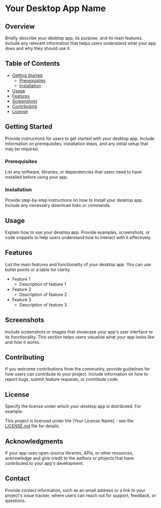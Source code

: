 # Your Desktop App Name

## Overview

Briefly describe your desktop app, its purpose, and its main features. Include any relevant information that helps users understand what your app does and why they should use it.

## Table of Contents

- [Getting Started](#getting-started)
  - [Prerequisites](#prerequisites)
  - [Installation](#installation)
- [Usage](#usage)
- [Features](#features)
- [Screenshots](#screenshots)
- [Contributing](#contributing)
- [License](#license)

## Getting Started

Provide instructions for users to get started with your desktop app. Include information on prerequisites, installation steps, and any initial setup that may be required.

### Prerequisites

List any software, libraries, or dependencies that users need to have installed before using your app.

### Installation

Provide step-by-step instructions on how to install your desktop app. Include any necessary download links or commands.

## Usage

Explain how to use your desktop app. Provide examples, screenshots, or code snippets to help users understand how to interact with it effectively.

## Features

List the main features and functionality of your desktop app. You can use bullet points or a table for clarity.

- Feature 1
  - Description of feature 1
- Feature 2
  - Description of feature 2
- Feature 3
  - Description of feature 3

## Screenshots

Include screenshots or images that showcase your app's user interface or its functionality. This section helps users visualize what your app looks like and how it works.

## Contributing

If you welcome contributions from the community, provide guidelines for how users can contribute to your project. Include information on how to report bugs, submit feature requests, or contribute code.

## License

Specify the license under which your desktop app is distributed. For example:

This project is licensed under the [Your License Name] - see the [LICENSE.md](LICENSE.md) file for details.

## Acknowledgments

If your app uses open-source libraries, APIs, or other resources, acknowledge and give credit to the authors or projects that have contributed to your app's development.

## Contact

Provide contact information, such as an email address or a link to your project's issue tracker, where users can reach out for support, feedback, or questions.
